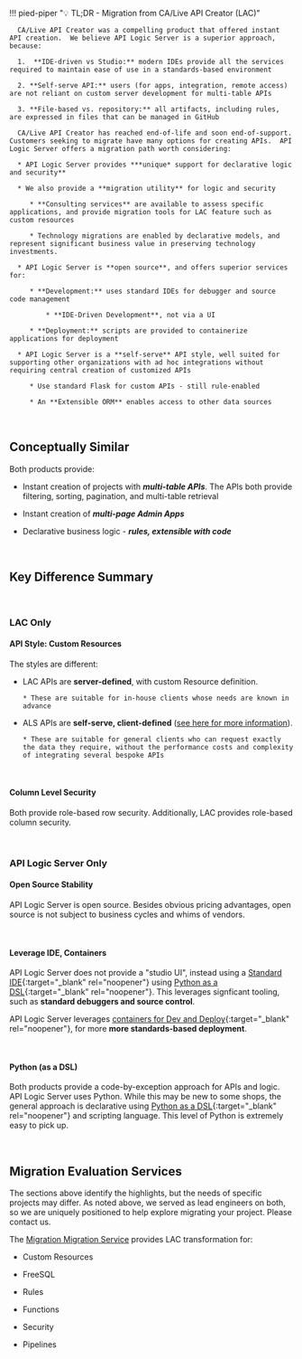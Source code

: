 !!! pied-piper ":bulb: TL;DR - Migration from CA/Live API Creator (LAC)"

      CA/Live API Creator was a compelling product that offered instant API creation.  We believe API Logic Server is a superior approach, because:

      1.  **IDE-driven vs Studio:** modern IDEs provide all the services required to maintain ease of use in a standards-based environment

      2. **Self-serve API:** users (for apps, integration, remote access) are not reliant on custom server development for multi-table APIs

      3. **File-based vs. repository:** all artifacts, including rules, are expressed in files that can be managed in GitHub
      
      CA/Live API Creator has reached end-of-life and soon end-of-support.  Customers seeking to migrate have many options for creating APIs.  API Logic Server offers a migration path worth considering:

      * API Logic Server provides ***unique* support for declarative logic and security**

      * We also provide a **migration utility** for logic and security

         * **Consulting services** are available to assess specific applications, and provide migration tools for LAC feature such as custom resources

         * Technology migrations are enabled by declarative models, and represent significant business value in preserving technology investments.

      * API Logic Server is **open source**, and offers superior services for:

         * **Development:** uses standard IDEs for debugger and source code management

             * **IDE-Driven Development**, not via a UI

         * **Deployment:** scripts are provided to containerize applications for deployment

      * API Logic Server is a **self-serve** API style, well suited for supporting other organizations with ad hoc integrations without requiring central creation of customized APIs

         * Use standard Flask for custom APIs - still rule-enabled
         
         * An **Extensible ORM** enables access to other data sources

&nbsp;

## Conceptually Similar

Both products provide:

* Instant creation of projects with ***multi-table APIs***.  The APIs both provide filtering, sorting, pagination, and multi-table retrieval

* Instant creation of ***multi-page Admin Apps***

* Declarative business logic - ***rules, extensible with code***

&nbsp;

## Key Difference Summary

&nbsp;

### LAC Only

#### API Style: Custom Resources

The styles are different:

* LAC APIs are **server-defined**, with custom Resource definition.

      * These are suitable for in-house clients whose needs are known in advance

* ALS APIs are **self-serve, client-defined** ([see here for more information](API-Self-Serve.md)).  

      * These are suitable for general clients who can request exactly the data they require, without the performance costs and complexity of integrating several bespoke APIs

&nbsp;

#### Column Level Security

Both provide role-based row security.  Additionally, LAC provides role-based column security.

&nbsp;

### API Logic Server Only

#### Open Source Stability

API Logic Server is open source.  Besides obvious pricing advantages, open source is not subject to business cycles and whims of vendors.

&nbsp;

#### Leverage IDE, Containers

API Logic Server does not provide a "studio UI", instead using a [Standard IDE](IDE-Customize.md){:target="_blank" rel="noopener"} using [Python as a DSL](Tech-DSL.md){:target="_blank" rel="noopener"}.  This leverages signficant tooling, such as **standard debuggers and source control**.

API Logic Server leverages [containers for Dev and Deploy](DevOps-Containers.md){:target="_blank" rel="noopener"}, for more **more standards-based deployment**.

&nbsp;

#### Python (as a DSL)

Both products provide a code-by-exception approach for APIs and logic.  API Logic Server uses Python.  While this may be new to some shops, the general approach is declarative using [Python as a DSL](Tech-DSL.md){:target="_blank" rel="noopener"} and scripting language.  This level of Python is extremely easy to pick up.

&nbsp;

## Migration Evaluation Services

The sections above identify the highlights, but the needs of specific projects may differ.  As noted above, we served as lead engineers on both, so we are uniquely positioned to help explore migrating your project.  Please contact us.

The [Migration Migration Service](https://github.com/tylerm007/model_migration_service.git) provides LAC transformation for:

* Custom Resources

* FreeSQL

* Rules

* Functions

* Security

* Pipelines

